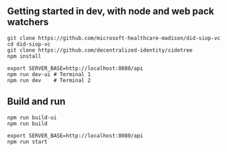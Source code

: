 
## Getting started in dev, with node and web pack watchers
    git clone https://github.com/microsoft-healthcare-madison/did-siop-vc
    cd did-siop-vc
    git clone https://github.com/decentralized-identity/sidetree
    npm install

    export SERVER_BASE=http://localhost:8080/api
    npm run dev-ui # Terminal 1
    npm run dev    # Terminal 2



## Build and run
    npm run build-ui
    npm run build

    export SERVER_BASE=http://localhost:8080/api
    npm run start
